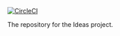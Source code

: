 [![CircleCI](https://circleci.com/gh/Marcus-Smallman/Ideas.svg?style=svg&circle-token=57edd236ea37166f5ab8db535ea376344b389cdf)](https://circleci.com/gh/Marcus-Smallman/Ideas)

The repository for the Ideas project.